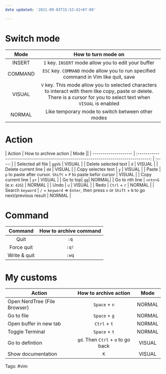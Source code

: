 ```yaml
---
date updated: '2021-09-03T15:53:42+07:00'

---
```


# Switch mode

|   Mode  |                                                                           How to turn mode on                                                                           |
| :-----: | :---------------------------------------------------------------------------------------------------------------------------------------------------------------------: |
|  INSERT |                                                           `I` key. `INSERT` mode allow you to edit your buffer                                                          |
| COMMAND |                                           `ESC` key. `COMMAND` mode allow you to run specified command in Vim like quit, save                                           |
|  VISUAL | `V` key. This mode allow you to selected characters to interact with them like copy, paste or delete. There is a cursor for you to select text when `VISUAL` is enabled |
|  NORMAL |                                                            Like temporary mode to switch between other modes                                                            |

# Action

| Action               |                                  How to archive action                                 |  Mode  ||
| -------------------- | :------------------------------------------------------------------------------------: | :----: |
| Selected all file    |                                         `ggVG`                                         | VISUAL |
| Delete selected text |                                           `d`                                          | VISUAL |
| Delete current line  |                                          `dd`                                          | VISUAL |
| Copy selectex text   |                                           `y`                                          | VISUAL |
| Paste                |             `p` to paste after cursor. `Shift` + `P` to paste befor cursor             | VISUAL |
| Copy current line    |                                          `y+`                                          | VISUAL |
| Go to top| `gg`| NORMAL|
| Go to nth line       |                                  `<ntn>G` (e.x: `42G`)                                 | NORMAL |
| Undo                 |                                           `u`                                          | VISUAL |
| Redo                 |                                      `Ctrl` + `r`                                      | NORMAL |
| Search `keyword`     | `/` + `keyword` => `Enter`, then press `n` or `Shift` + `N` to go next/previous result | NORMAL |

# Command

|    Command   | How to archive command |
| :----------: | :--------------------: |
|     Quit     |          `:q`          |
|  Force quit  |          `:q!`         |
| Write & quit |          `:wq`         |

# My customs

| Action                       |        How to archive action       |  Mode  |
| ---------------------------- | :--------------------------------: | :----: |
| Open NerdTree (File Browser) |            `Space` + `n`           | NORMAL |
| Go to file                   |            `Space` + `g`           | NORMAL |
| Open buffer in new tab       |            `Ctrl` + `t`            | NORMAL |
| Toggle Terminal              |            `Space` + `t`           | NORMAL |
| Go to defintion              | `gd`. Then `Ctrl` + `o` to go back | VISUAL |
| Show documentation           |                 `K`                | VISUAL |

Tags: #vim
